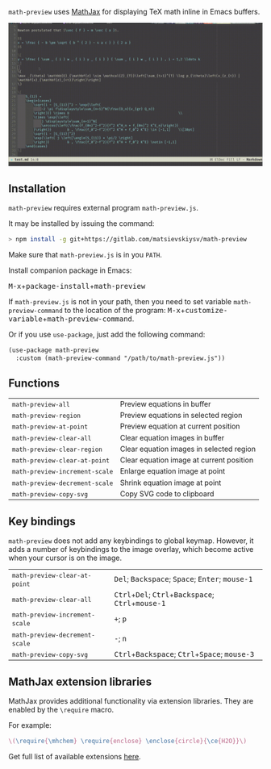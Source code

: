 `math-preview` uses [MathJax](https://www.mathjax.org/) for displaying TeX math inline in Emacs
buffers.

![demo](./demo.gif)

## Installation

`math-preview` requires external program `math-preview.js`.

It may be installed by issuing the command:

```bash
> npm install -g git+https://gitlab.com/matsievskiysv/math-preview
```

Make sure that `math-preview.js` is in you `PATH`.

Install companion package in Emacs:

<kbd>M-x</kbd>+<kbd>package-install</kbd>+<kbd>math-preview</kbd>

If `math-preview.js` is not in your path, then you need to set variable `math-preview-command`
to the location of the program:
<kbd>M-x</kbd>+<kbd>customize-variable</kbd>+<kbd>math-preview-command</kbd>.

Or if you use `use-package`, just add the following command:

```elisp
(use-package math-preview
  :custom (math-preview-command "/path/to/math-preview.js"))
```

## Functions

|   |   |
|:--|:--|
| `math-preview-all` | Preview equations in buffer |
| `math-preview-region` | Preview equations in selected region |
| `math-preview-at-point` | Preview equation at current position |
| `math-preview-clear-all` | Clear equation images in buffer |
| `math-preview-clear-region` | Clear equation images in selected region |
| `math-preview-clear-at-point` | Clear equation image at current position |
| `math-preview-increment-scale` | Enlarge equation image at point |
| `math-preview-decrement-scale` | Shrink equation image at point |
| `math-preview-copy-svg` | Copy SVG code to clipboard |

## Key bindings

`math-preview` does not add any keybindings to global keymap.
However, it adds a number of keybindings to the image overlay, which become active when your cursor
is on the image.

|   |   |
|:--|:--|
| `math-preview-clear-at-point` | <kbd>Del</kbd>; <kbd>Backspace</kbd>; <kbd>Space</kbd>; <kbd>Enter</kbd>; <kbd>mouse-1</kbd> |
| `math-preview-clear-all` | <kbd>Ctrl</kbd>+<kbd>Del</kbd>; <kbd>Ctrl</kbd>+<kbd>Backspace</kbd>; <kbd>Ctrl</kbd>+<kbd>mouse-1</kbd> |
| `math-preview-increment-scale` | <kbd>+</kbd>; <kbd>p</kbd> |
| `math-preview-decrement-scale` | <kbd>-</kbd>; <kbd>n</kbd> |
| `math-preview-copy-svg` | <kbd>Ctrl</kbd>+<kbd>Backspace</kbd>; <kbd>Ctrl</kbd>+<kbd>Space</kbd>; <kbd>mouse-3</kbd> |


## MathJax extension libraries

MathJax provides additional functionality via extension libraries.
They are enabled by the `\require` macro.

For example:

```latex
\(\require{\mhchem} \require{enclose} \enclose{circle}{\ce{H2O}}\)
```

Get full list of available extensions
[here](http://docs.mathjax.org/en/latest/input/tex/extensions/).
